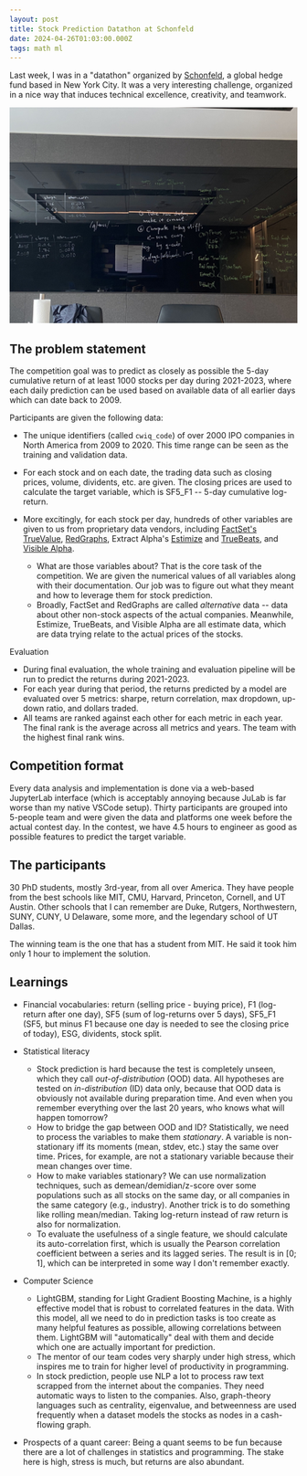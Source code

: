 ```yaml
---
layout: post
title: Stock Prediction Datathon at Schonfeld
date: 2024-04-26T01:03:00.000Z
tags: math ml
---
```

Last week, I was in a "datathon" organized by [Schonfeld](https://en.wikipedia.org/wiki/Schonfeld_Strategic_Advisors), a global hedge fund based in New York City. It was a very interesting challenge, organized in a nice way that induces technical excellence, creativity, and teamwork.

![](/assets/uploads/9qtpg1ydqike5n0zhirxng.jpeg "Our team blackboard after the competition")

## The problem statement

The competition goal was to predict as closely as possible the 5-day cumulative return of at least 1000 stocks per day during 2021-2023, where each daily prediction can be used based on available data of all earlier days which can date back to 2009.

Participants are given the following data:

* The unique identifiers (called `cwiq_code`) of over 2000 IPO companies in North America from 2009 to 2020. This time range can be seen as the training and validation data.
* For each stock and on each date, the trading data such as closing prices, volume, dividents, etc. are given. The closing prices are used to calculate the target variable, which is SF5_F1 -- 5-day cumulative log-return.
* More excitingly, for each stock per day, hundreds of other variables are given to us from proprietary data vendors, including [FactSet's TrueValue](https://www.factset.com/marketplace/catalog/product/sasb-scores-datafeed), [RedGraphs](https://www.redgraphs.com/), Extract Alpha's [Estimize](https://extractalpha.com/estimize/) and [TrueBeats](https://extractalpha.com/fact-sheet/truebeats-by-extractalpha-eps-revenue-surprise-forecasts/), and [Visible Alpha](https://visiblealpha.com/).

  * What are those variables about? That is the core task of the competition. We are given the numerical values of all variables along with their documentation. Our job was to figure out what they meant and how to leverage them for stock prediction.
  * Broadly, FactSet and RedGraphs are called *alternative* data -- data about other non-stock aspects of the actual companies. Meanwhile, Estimize, TrueBeats, and Visible Alpha are all estimate data, which are data trying relate to the actual prices of the stocks.

Evaluation

* During final evaluation, the whole training and evaluation pipeline will be run to predict the returns during 2021-2023.
* For each year during that period, the returns predicted by a model are evaluated over 5 metrics: sharpe, return correlation, max dropdown, up-down ratio, and dollars traded.
* All teams are ranked against each other for each metric in each year. The final rank is the average across all metrics and years. The team with the highest final rank wins.

## Competition format

Every data analysis and implementation is done via a web-based JupyterLab interface (which is acceptably annoying because JuLab is far worse than my native VSCode setup). Thirty participants are grouped into 5-people team and were given the data and platforms one week before the actual contest day. In the contest, we have 4.5 hours to engineer as good as possible features to predict the target variable. 

## The participants

30 PhD students, mostly 3rd-year, from all over America. They have people from the best schools like MIT, CMU, Harvard, Princeton, Cornell, and UT Austin. Other schools that I can remember are Duke, Rutgers, Northwestern, SUNY, CUNY, U Delaware, some more, and the legendary school of UT Dallas.

The winning team is the one that has a student from MIT. He said it took him only 1 hour to implement the solution.

## Learnings

* Financial vocabularies: return (selling price - buying price), F1 (log-return after one day), SF5 (sum of log-returns over 5 days), SF5_F1 (SF5, but minus F1 because one day is needed to see the closing price of today), ESG, dividents, stock split.
* Statistical literacy

  * Stock prediction is hard because the test is completely unseen, which they call *out-of-distribution* (OOD) data. All hypotheses are tested on *in-distribution* (ID) data only, because that OOD data is obviously not available during preparation time. And even when you remember everything over the last 20 years, who knows what will happen tomorrow?
  * How to bridge the gap between OOD and ID? Statistically, we need to process the variables to make them *stationary*. A variable is non-stationary iff its moments (mean, stdev, etc.) stay the same over time. Prices, for example, are not a stationary variable because their mean changes over time.
  * How to make variables stationary? We can use normalization techniques, such as demean/demidian/z-score over some populations such as all stocks on the same day, or all companies in the same category (e.g., industry). Another trick is to do something like rolling mean/median. Taking log-return instead of raw return is also for normalization.
  * To evaluate the usefulness of a single feature, we should calculate its auto-correlation first, which is usually the Pearson correlation coefficient between a series and its lagged series. The result is in \[0; 1], which can be interpreted in some way I don't remember exactly.
* Computer Science

  * LightGBM, standing for Light Gradient Boosting Machine, is a highly effective model that is robust to correlated features in the data. With this model, all we need to do in prediction tasks is too create as many helpful features as possible, allowing correlations between them. LightGBM will "automatically" deal with them and decide which one are actually important for prediction.
  * The mentor of our team codes very sharply under high stress, which inspires me to train for higher level of productivity in programming.
  * In stock prediction, people use NLP a lot to process raw text scrapped from the internet about the companies. They need automatic ways to listen to the companies. Also, graph-theory languages such as centrality, eigenvalue, and betweenness are used frequently when a dataset models the stocks as nodes in a cash-flowing graph.
* Prospects of a quant career: Being a quant seems to be fun because there are a lot of challenges in statistics and programming. The stake here is high, stress is much, but returns are also abundant.
